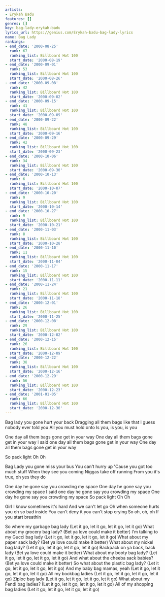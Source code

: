 ```yaml
---
artists:
- Erykah Badu
features: []
genres: []
key: bag-lady-erykah-badu
lyrics_url: https://genius.com/Erykah-badu-bag-lady-lyrics
name: Bag Lady
rankings:
- end_date: '2000-08-25'
  rank: 67
  ranking_list: Billboard Hot 100
  start_date: '2000-08-19'
- end_date: '2000-09-01'
  rank: 53
  ranking_list: Billboard Hot 100
  start_date: '2000-08-26'
- end_date: '2000-09-08'
  rank: 42
  ranking_list: Billboard Hot 100
  start_date: '2000-09-02'
- end_date: '2000-09-15'
  rank: 41
  ranking_list: Billboard Hot 100
  start_date: '2000-09-09'
- end_date: '2000-09-22'
  rank: 48
  ranking_list: Billboard Hot 100
  start_date: '2000-09-16'
- end_date: '2000-09-29'
  rank: 42
  ranking_list: Billboard Hot 100
  start_date: '2000-09-23'
- end_date: '2000-10-06'
  rank: 34
  ranking_list: Billboard Hot 100
  start_date: '2000-09-30'
- end_date: '2000-10-13'
  rank: 6
  ranking_list: Billboard Hot 100
  start_date: '2000-10-07'
- end_date: '2000-10-20'
  rank: 9
  ranking_list: Billboard Hot 100
  start_date: '2000-10-14'
- end_date: '2000-10-27'
  rank: 9
  ranking_list: Billboard Hot 100
  start_date: '2000-10-21'
- end_date: '2000-11-03'
  rank: 8
  ranking_list: Billboard Hot 100
  start_date: '2000-10-28'
- end_date: '2000-11-10'
  rank: 11
  ranking_list: Billboard Hot 100
  start_date: '2000-11-04'
- end_date: '2000-11-17'
  rank: 15
  ranking_list: Billboard Hot 100
  start_date: '2000-11-11'
- end_date: '2000-11-24'
  rank: 21
  ranking_list: Billboard Hot 100
  start_date: '2000-11-18'
- end_date: '2000-12-01'
  rank: 26
  ranking_list: Billboard Hot 100
  start_date: '2000-11-25'
- end_date: '2000-12-08'
  rank: 29
  ranking_list: Billboard Hot 100
  start_date: '2000-12-02'
- end_date: '2000-12-15'
  rank: 26
  ranking_list: Billboard Hot 100
  start_date: '2000-12-09'
- end_date: '2000-12-22'
  rank: 38
  ranking_list: Billboard Hot 100
  start_date: '2000-12-16'
- end_date: '2000-12-29'
  rank: 56
  ranking_list: Billboard Hot 100
  start_date: '2000-12-23'
- end_date: '2001-01-05'
  rank: 66
  ranking_list: Billboard Hot 100
  start_date: '2000-12-30'
---
```

Bag lady you gone hurt your back
Dragging all them bags like that
I guess nobody ever told you
All you must hold onto
Is you, is you, is you

One day all them bags gone get in your way
One day all them bags gone get in your way
I said one day all them bags gone get in your way
One day all them bags gone get in your way

So pack light
Oh Oh

Bag Lady you gone miss your bus
You can't hurry up
'Cause you got too much stuff
When they see you coming
Niggas take off running
From you it's true, oh yes they do

One day he gone say you crowding my space
One day he gone say you crowding my space
I said one day he gone say you crowding my space
One day he gone say you crowding my space
So pack light
Oh Oh

Girl I know sometimes it's hard
And we can't let go
Oh when someone hurts you oh so bad inside
You can't deny it you can't stop crying
So oh, oh, oh
If you start breathin

So where my garbage bag lady
(Let it go, let it go, let it go, let it go)
What about my grocery bag lady?
(Bet ya love could make it better)
I'm talking to my Gucci bag lady
(Let it go, let it go, let it go, let it go)
What about my paper sack lady?
(Bet ya love could make it better)
What about my nickel bag lady?
(Let it go, let it go, let it go, let it go)
Backpack on ya back, back lady
(Bet ya love could make it better)
What about my booty bag lady?
(Let it go, let it go, let it go, let it go)
And what about the cheeba sack babies?
(Bet ya love could make it better)
So what about the plastic bag lady?
(Let it go, let it go, let it go, let it go)
And my baby bag mamas, yeah
(Let it go, let it go, let it go, let it go)
All my bookbag ladies
(Let it go, let it go, let it go, let it go)
Ziploc bag lady
(Let it go, let it go, let it go, let it go)
What about my Fendi bag ladies?
(Let it go, let it go, let it go, let it go)
All of my shopping bag ladies
(Let it go, let it go, let it go, let it go)
